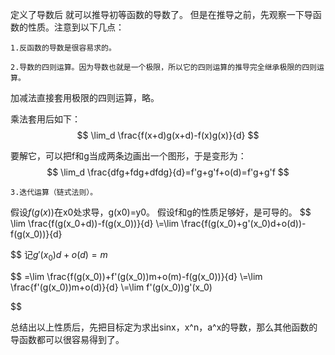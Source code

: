 定义了导数后 就可以推导初等函数的导数了。
但是在推导之前，先观察一下导函数的性质。注意到以下几点：


    1.反函数的导数是很容易求的。

    2.导数的四则运算。因为导数也就是一个极限，所以它的四则运算的推导完全继承极限的四则运算。

加减法直接套用极限的四则运算，略。

乘法套用后如下：
$$
\lim_d \frac{f(x+d)g(x+d)-f(x)g(x)}{d}
$$

要解它，可以把f和g当成两条边画出一个图形，于是变形为：
$$
\lim_d \frac{dfg+fdg+dfdg}{d}=f'g+g'f+o(d)=f'g+g'f
$$


    3.迭代运算（链式法则）。

假设$f(g(x))$在x0处求导，g(x0)=y0。
假设f和g的性质足够好，是可导的。
$$
\lim \frac{f(g(x_0+d))-f(g(x_0))}{d}
\\=\lim \frac{f(g(x_0)+g'(x_0)d+o(d))-f(g(x_0))}{d}

$$
记$g'(x_0)d+o(d)=m$

$$
=\lim \frac{f(g(x_0))+f'(g(x_0))m+o(m)-f(g(x_0))}{d}
\\=\lim \frac{f'(g(x_0))m+o(d)}{d}
\\=\lim f'(g(x_0))g'(x_0)

$$


总结出以上性质后，先把目标定为求出sinx，x^n，a^x的导数，那么其他函数的导函数都可以很容易得到了。

